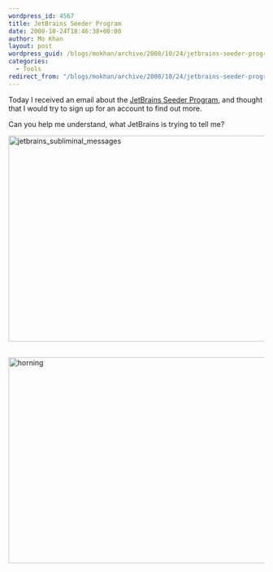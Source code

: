```yaml
---
wordpress_id: 4567
title: JetBrains Seeder Program
date: 2008-10-24T18:46:38+00:00
author: Mo Khan
layout: post
wordpress_guid: /blogs/mokhan/archive/2008/10/24/jetbrains-seeder-program.aspx
categories:
  - Tools
redirect_from: "/blogs/mokhan/archive/2008/10/24/jetbrains-seeder-program.aspx/"
---
```

Today I received an email about the [JetBrains Seeder Program](http://www.jetbrains.net/confluence/display/JBSDR/About+the+Program), and thought that I would try to sign up for an account to find out more.

Can you help me understand, what JetBrains is trying to tell me?

[<img style="border-top-width: 0px;border-left-width: 0px;border-bottom-width: 0px;border-right-width: 0px" height="405" alt="jetbrains_subliminal_messages" src="https://lostechies.com/content/mokhan/uploads/2011/03bfe6d434014c_C01A/jetbrains_subliminal_messages_thumb.png" width="644" border="0" />](https://lostechies.com/content/mokhan/uploads/2011/03bfe6d434014c_C01A/jetbrains_subliminal_messages_2.png)&#160;

[<img style="border-top-width: 0px;border-left-width: 0px;border-bottom-width: 0px;border-right-width: 0px" height="405" alt="horning" src="https://lostechies.com/content/mokhan/uploads/2011/03bfe6d434014c_C01A/horning_thumb.png" width="644" border="0" />](https://lostechies.com/content/mokhan/uploads/2011/03bfe6d434014c_C01A/horning_2.png)